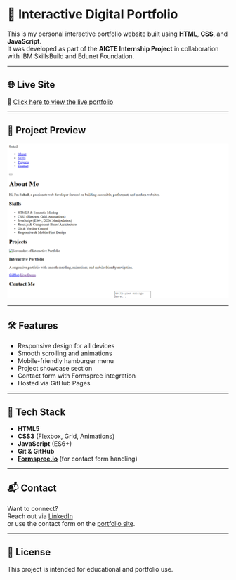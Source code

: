 # 💼 Interactive Digital Portfolio

This is my personal interactive portfolio website built using **HTML**, **CSS**, and **JavaScript**.  
It was developed as part of the **AICTE Internship Project** in collaboration with IBM SkillsBuild and Edunet Foundation.

---

## 🌐 Live Site

🔗 [Click here to view the live portfolio](https://suhaill-1551.github.io/portfolio/)

---

## 📸 Project Preview

![Project Screenshot](project1.png)

---

## 🛠️ Features

- Responsive design for all devices
- Smooth scrolling and animations
- Mobile-friendly hamburger menu
- Project showcase section
- Contact form with Formspree integration
- Hosted via GitHub Pages

---

## 🚀 Tech Stack

- **HTML5**
- **CSS3** (Flexbox, Grid, Animations)
- **JavaScript** (ES6+)
- **Git & GitHub**
- [**Formspree.io**](https://formspree.io/) (for contact form handling)

---

## 📬 Contact

Want to connect?  
Reach out via [LinkedIn](https://www.linkedin.com/in/suhail-saifi-a44035291)  
or use the contact form on the [portfolio site](https://suhaill-1551.github.io/portfolio/#contact).

---

## 📄 License

This project is intended for educational and portfolio use.
